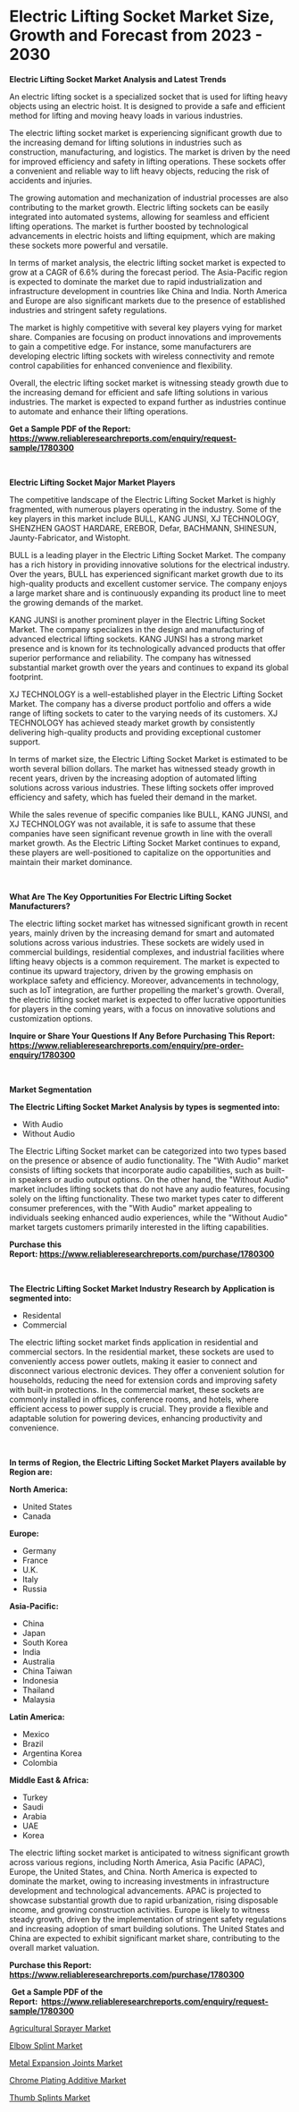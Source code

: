 <p><h1>Electric Lifting Socket Market Size, Growth and Forecast from 2023 - 2030</h1></p><p><strong>Electric Lifting Socket Market Analysis and Latest Trends</strong></p>
<p><p>An electric lifting socket is a specialized socket that is used for lifting heavy objects using an electric hoist. It is designed to provide a safe and efficient method for lifting and moving heavy loads in various industries.</p><p>The electric lifting socket market is experiencing significant growth due to the increasing demand for lifting solutions in industries such as construction, manufacturing, and logistics. The market is driven by the need for improved efficiency and safety in lifting operations. These sockets offer a convenient and reliable way to lift heavy objects, reducing the risk of accidents and injuries.</p><p>The growing automation and mechanization of industrial processes are also contributing to the market growth. Electric lifting sockets can be easily integrated into automated systems, allowing for seamless and efficient lifting operations. The market is further boosted by technological advancements in electric hoists and lifting equipment, which are making these sockets more powerful and versatile.</p><p>In terms of market analysis, the electric lifting socket market is expected to grow at a CAGR of 6.6% during the forecast period. The Asia-Pacific region is expected to dominate the market due to rapid industrialization and infrastructure development in countries like China and India. North America and Europe are also significant markets due to the presence of established industries and stringent safety regulations.</p><p>The market is highly competitive with several key players vying for market share. Companies are focusing on product innovations and improvements to gain a competitive edge. For instance, some manufacturers are developing electric lifting sockets with wireless connectivity and remote control capabilities for enhanced convenience and flexibility.</p><p>Overall, the electric lifting socket market is witnessing steady growth due to the increasing demand for efficient and safe lifting solutions in various industries. The market is expected to expand further as industries continue to automate and enhance their lifting operations.</p></p>
<p><strong>Get a Sample PDF of the Report:&nbsp; <a href="https://www.reliableresearchreports.com/enquiry/request-sample/1780300">https://www.reliableresearchreports.com/enquiry/request-sample/1780300</a></strong></p>
<p>&nbsp;</p>
<p><strong>Electric Lifting Socket Major Market Players</strong></p>
<p><p>The competitive landscape of the Electric Lifting Socket Market is highly fragmented, with numerous players operating in the industry. Some of the key players in this market include BULL, KANG JUNSI, XJ TECHNOLOGY, SHENZHEN GAOST HARDARE, EREBOR, Defar, BACHMANN, SHINESUN, Jaunty-Fabricator, and Wistopht. </p><p>BULL is a leading player in the Electric Lifting Socket Market. The company has a rich history in providing innovative solutions for the electrical industry. Over the years, BULL has experienced significant market growth due to its high-quality products and excellent customer service. The company enjoys a large market share and is continuously expanding its product line to meet the growing demands of the market. </p><p>KANG JUNSI is another prominent player in the Electric Lifting Socket Market. The company specializes in the design and manufacturing of advanced electrical lifting sockets. KANG JUNSI has a strong market presence and is known for its technologically advanced products that offer superior performance and reliability. The company has witnessed substantial market growth over the years and continues to expand its global footprint. </p><p>XJ TECHNOLOGY is a well-established player in the Electric Lifting Socket Market. The company has a diverse product portfolio and offers a wide range of lifting sockets to cater to the varying needs of its customers. XJ TECHNOLOGY has achieved steady market growth by consistently delivering high-quality products and providing exceptional customer support. </p><p>In terms of market size, the Electric Lifting Socket Market is estimated to be worth several billion dollars. The market has witnessed steady growth in recent years, driven by the increasing adoption of automated lifting solutions across various industries. These lifting sockets offer improved efficiency and safety, which has fueled their demand in the market. </p><p>While the sales revenue of specific companies like BULL, KANG JUNSI, and XJ TECHNOLOGY was not available, it is safe to assume that these companies have seen significant revenue growth in line with the overall market growth. As the Electric Lifting Socket Market continues to expand, these players are well-positioned to capitalize on the opportunities and maintain their market dominance.</p></p>
<p>&nbsp;</p>
<p><strong>What Are The Key Opportunities For Electric Lifting Socket Manufacturers?</strong></p>
<p><p>The electric lifting socket market has witnessed significant growth in recent years, mainly driven by the increasing demand for smart and automated solutions across various industries. These sockets are widely used in commercial buildings, residential complexes, and industrial facilities where lifting heavy objects is a common requirement. The market is expected to continue its upward trajectory, driven by the growing emphasis on workplace safety and efficiency. Moreover, advancements in technology, such as IoT integration, are further propelling the market's growth. Overall, the electric lifting socket market is expected to offer lucrative opportunities for players in the coming years, with a focus on innovative solutions and customization options.</p></p>
<p><strong>Inquire or Share Your Questions If Any Before Purchasing This Report: <a href="https://www.reliableresearchreports.com/enquiry/pre-order-enquiry/1780300">https://www.reliableresearchreports.com/enquiry/pre-order-enquiry/1780300</a></strong></p>
<p>&nbsp;</p>
<p><strong>Market Segmentation</strong></p>
<p><strong>The Electric Lifting Socket Market Analysis by types is segmented into:</strong></p>
<p><ul><li>With Audio</li><li>Without Audio</li></ul></p>
<p><p>The Electric Lifting Socket market can be categorized into two types based on the presence or absence of audio functionality. The "With Audio" market consists of lifting sockets that incorporate audio capabilities, such as built-in speakers or audio output options. On the other hand, the "Without Audio" market includes lifting sockets that do not have any audio features, focusing solely on the lifting functionality. These two market types cater to different consumer preferences, with the "With Audio" market appealing to individuals seeking enhanced audio experiences, while the "Without Audio" market targets customers primarily interested in the lifting capabilities.</p></p>
<p><strong>Purchase this Report:&nbsp;<a href="https://www.reliableresearchreports.com/purchase/1780300">https://www.reliableresearchreports.com/purchase/1780300</a></strong></p>
<p>&nbsp;</p>
<p><strong>The Electric Lifting Socket Market Industry Research by Application is segmented into:</strong></p>
<p><ul><li>Residental</li><li>Commercial</li></ul></p>
<p><p>The electric lifting socket market finds application in residential and commercial sectors. In the residential market, these sockets are used to conveniently access power outlets, making it easier to connect and disconnect various electronic devices. They offer a convenient solution for households, reducing the need for extension cords and improving safety with built-in protections. In the commercial market, these sockets are commonly installed in offices, conference rooms, and hotels, where efficient access to power supply is crucial. They provide a flexible and adaptable solution for powering devices, enhancing productivity and convenience.</p></p>
<p>&nbsp;</p>
<p><strong>In terms of Region, the Electric Lifting Socket Market Players available by Region are:</strong></p>
<p>
    <p> <strong> North America: </strong>
        <ul>
            <li>United States</li>
            <li>Canada</li>
        </ul>
        </p> 
    <p> <strong> Europe: </strong>
        <ul>
            <li>Germany</li>
            <li>France</li>
            <li>U.K.</li>
            <li>Italy</li>
            <li>Russia</li>
        </ul>
        </p> 
    <p> <strong> Asia-Pacific: </strong>
        <ul>
            <li>China</li>
            <li>Japan</li>
            <li>South Korea</li>
            <li>India</li>
            <li>Australia</li>
            <li>China Taiwan</li>
            <li>Indonesia</li>
            <li>Thailand</li>
            <li>Malaysia</li>
        </ul>
        </p> 
    <p> <strong> Latin America: </strong>
        <ul>
            <li>Mexico</li>
            <li>Brazil</li>
            <li>Argentina Korea</li>
            <li>Colombia</li>
        </ul>
        </p> 
    <p> <strong> Middle East & Africa: </strong>
        <ul>
            <li>Turkey</li>
            <li>Saudi</li>
            <li>Arabia</li>
            <li>UAE</li>
            <li>Korea</li>
        </ul>
    </p>
    </p>
<p><p>The electric lifting socket market is anticipated to witness significant growth across various regions, including North America, Asia Pacific (APAC), Europe, the United States, and China. North America is expected to dominate the market, owing to increasing investments in infrastructure development and technological advancements. APAC is projected to showcase substantial growth due to rapid urbanization, rising disposable income, and growing construction activities. Europe is likely to witness steady growth, driven by the implementation of stringent safety regulations and increasing adoption of smart building solutions. The United States and China are expected to exhibit significant market share, contributing to the overall market valuation.</p></p>
<p><strong>Purchase this Report: <a href="https://www.reliableresearchreports.com/purchase/1780300">https://www.reliableresearchreports.com/purchase/1780300</a></strong></p>
<p>&nbsp;<strong>Get a Sample PDF of the Report:&nbsp;&nbsp;<a href="https://www.reliableresearchreports.com/enquiry/request-sample/1780300">https://www.reliableresearchreports.com/enquiry/request-sample/1780300</a></strong></p>
<p><strong></strong></p>
<p><p><a href="https://medium.com/@jeremybates83/agricultural-sprayer-market-the-key-to-successful-business-strategy-forecast-till-2030-66528a545b94">Agricultural Sprayer Market</a></p><p><a href="https://www.linkedin.com/pulse/elbow-splint-market-size-share-global-analysis-report-2023-zkchc/">Elbow Splint Market</a></p><p><a href="https://medium.com/@nicholasstewart02/metal-expansion-joints-market-size-and-market-trends-complete-industry-overview-2023-to-2030-60dbf3683ed6">Metal Expansion Joints Market</a></p><p><a href="https://www.linkedin.com/pulse/chrome-plating-additive-market-size-growth-forecast-from/">Chrome Plating Additive Market</a></p><p><a href="https://www.linkedin.com/pulse/thumb-splints-market-research-report-provides-thorough-industry-m1m0c/">Thumb Splints Market</a></p></p>